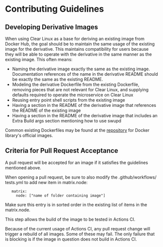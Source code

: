 Contributing Guidelines
=======================

Developing Derivative Images
----------------------------

When using Clear Linux as a base for deriving an existing image from Docker
Hub, the goal should be to maintain the same usage of the existing image for
the derivative. This maintains compatibility for users because they will be
able to operate with the derivative in the same manner as the existing image.
This often means:

* Naming the derivative image exactly the same as the existing image.
  Documentation references of the name in the derivative README should be
  exactly the same as the existing README.
* Modeling the derivative Dockerfile from the existing Dockerfile, removing
  pieces that are not relevant for Clear Linux, and supplying defaults required
  to operate the microservice on Clear Linux
* Reusing entry point shell scripts from the existing image
* Having a section in the README of the derivative image that references the
  README of the existing image
* Having a section in the README of the derivative image that includes an Extra
  Build args section mentioning how to use swupd

Common existing Dockerfiles may be found at the
[repository](https://github.com/docker-library/official-images/) for Docker
library's official images.

Criteria for Pull Request Acceptance
------------------------------------

A pull request will be accepted for an image if it satisfies the guidelines
mentioned above.

When opening a pull request, be sure to also modify the .github/workflows/
tests.yml to add new item in matrix.node:

```
   matrix:
     node: ["name of folder containing image"]
```

Make sure this entry is in sorted order in the existing list of items in the
matrix.node.

This step allows the build of the image to be tested in Actions CI.

Because of the current usage of Actions CI, any pull request change will trigger
a rebuild of all images. Some of these may fail. The only failure that is
blocking is if the image in question does not build in Actions CI.
